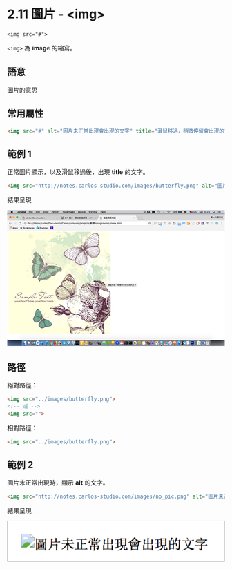 # 2.11 圖片 - &lt;img&gt;

`<img src="#">`

`<img>` 為 **im**a**g**e 的縮寫。

## 語意

圖片的意思

## 常用屬性

```html
<img src="#" alt="圖片未正常出現會出現的文字" title="滑鼠移過，稍微停留會出現的文字">
```

## 範例 1

正常圖片顯示，以及滑鼠移過後，出現 **title** 的文字。

```html
<img src="http://notes.carlos-studio.com/images/butterfly.png" alt="圖片未正常出現會出現的文字" title="滑鼠移過，稍微停留會出現的文字">
```

結果呈現

![](/assets/圖片_title_示意.png)

## 路徑

絕對路徑：

```html
<img src="../images/butterfly.png">
<!-- 或 -->
<img src="">
```

相對路徑：

```html
<img src="../images/butterfly.png">
```

## 範例 2

圖片末正常出現時，顯示 **alt** 的文字。

```html
<img src="http://notes.carlos-studio.com/images/no_pic.png" alt="圖片未正常出現會出現的文字" title="滑鼠移過，稍微停留會出現的文字">
```

結果呈現

![](/assets/圖片未正常出現.png)

